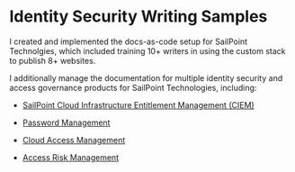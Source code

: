 # Identity Security Writing Samples

I created and implemented the docs-as-code setup for SailPoint Technolgies, which included training 10+ writers in using the custom stack to publish 8+ websites. 

I additionally manage the documentation for multiple identity security and access governance products for SailPoint Technologies, including:

- [SailPoint Cloud Infrastructure Entitlement Management (CIEM)](https://documentation.sailpoint.com/saas/help/ciem/index.html)

- [Password Management](https://documentation.sailpoint.com/saas/help/pwd/index.html)

- [Cloud Access Management](https://documentation.sailpoint.com/cam/help/)

- [Access Risk Management](https://documentation.sailpoint.com/access-risk-mgmt/help/)